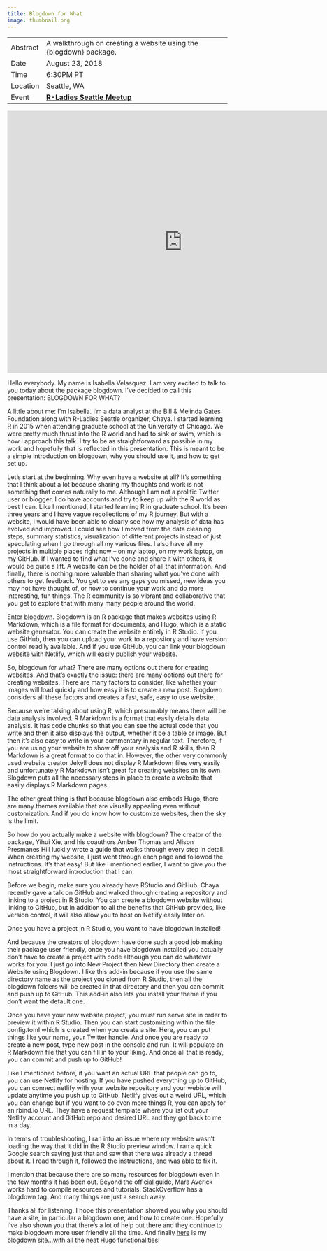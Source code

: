 ```yaml
---
title: Blogdown for What
image: thumbnail.png
---
```


|          |                                                                                         |
|----------|-----------------------------------------------------------------------------------------|
| Abstract | A walkthrough on creating a website using the {blogdown} package.                       |
| Date     | August 23, 2018                                                                         |
| Time     | 6:30PM PT                                                                                  |
| Location | Seattle, WA                                                                             |
| Event    | [**R-Ladies Seattle Meetup**](https://www.meetup.com/rladies-seattle/events/252412318/) |

<center>
<iframe src="https://docs.google.com/presentation/d/e/2PACX-1vR2224Z5m2CgzZu7oiIABDPFsswi_uwDUWktp2gliM0gh_rRV2ziAJwFvcBjE2OvQ/embed?start=false&loop=false&delayms=3000" frameborder="0" width="800" height="600" allowfullscreen="true" mozallowfullscreen="true" webkitallowfullscreen="true"></iframe>
</center>

Hello everybody. My name is Isabella Velasquez. I am very excited to talk to you today about the package blogdown. I’ve decided to call this presentation:
BLOGDOWN FOR WHAT?

A little about me: I’m Isabella. I’m a data analyst at the Bill & Melinda Gates Foundation along with R-Ladies Seattle organizer, Chaya. I started learning R in 2015 when attending graduate school at the University of Chicago. We were pretty much thrust into the R world and had to sink or swim, which is how I approach this talk. I try to be as straightforward as possible in my work and hopefully that is reflected in this presentation. This is meant to be a simple introduction on blogdown, why you should use it, and how to get set up.

Let’s start at the beginning. Why even have a website at all? It’s something that I think about a lot because sharing my thoughts and work is not something that comes naturally to me. Although I am not a prolific Twitter user or blogger, I do have accounts and try to keep up with the R world as best I can. Like I mentioned, I started learning R in graduate school. It’s been three years and I have vague recollections of my R journey. But with a website, I would have been able to clearly see how my analysis of data has evolved and improved. I could see how I moved from the data cleaning steps, summary statistics, visualization of different projects instead of just speculating when I go through all my various files. I also have all my projects in multiple places right now – on my laptop, on my work laptop, on my GitHub. If I wanted to find what I’ve done and share it with others, it would be quite a lift. A website can be the holder of all that information. And finally, there is nothing more valuable than sharing what you’ve done with others to get feedback. You get to see any gaps you missed, new ideas you may not have thought of, or how to continue your work and do more interesting, fun things. The R community is so vibrant and collaborative that you get to explore that with many many people around the world.

Enter [blogdown](https://bookdown.org/yihui/blogdown/). Blogdown is an R package that makes websites using R Markdown, which is a file format for documents, and Hugo, which is a static website generator. You can create the website entirely in R Studio. If you use GitHub, then you can upload your work to a repository and have version control readily available. And if you use GitHub, you can link your blogdown website with Netlify, which will easily publish your website.

So, blogdown for what? There are many options out there for creating websites. And that’s exactly the issue: there are many options out there for creating websites. There are many factors to consider, like whether your images will load quickly and how easy it is to create a new post. Blogdown considers all these factors and creates a fast, safe, easy to use website.

Because we’re talking about using R, which presumably means there will be data analysis involved. R Markdown is a format that easily details data analysis. It has code chunks so that you can see the actual code that you write and then it also displays the output, whether it be a table or image. But then it’s also easy to write in your commentary in regular text. Therefore, if you are using your website to show off your analysis and R skills, then R Markdown is a great format to do that in. However, the other very commonly used website creator Jekyll does not display R Markdown files very easily and unfortunately R Markdown isn’t great for creating websites on its own. Blogdown puts all the necessary steps in place to create a website that easily displays R Markdown pages.

The other great thing is that because blogdown also embeds Hugo, there are many themes available that are visually appealing even without customization. And if you do know how to customize websites, then the sky is the limit.

So how do you actually make a website with blogdown? The creator of the package, Yihui Xie, and his coauthors Amber Thomas and Alison Presmanes Hill luckily wrote a guide that walks through every step in detail. When creating my website, I just went through each page and followed the instructions. It’s that easy! But like I mentioned earlier, I want to give you the most straightforward introduction that I can.

Before we begin, make sure you already have RStudio and GitHub. Chaya recently gave a talk on GitHub and walked through creating a repository and linking to a project in R Studio. You can create a blogdown website without linking to GitHub, but in addition to all the benefits that GitHub provides, like version control, it will also allow you to host on Netlify easily later on.

Once you have a project in R Studio, you want to have blogdown installed!

And because the creators of blogdown have done such a good job making their package user friendly, once you have blogdown installed you actually don’t have to create a project with code although you can do whatever works for you. I just go into New Project then New Directory then create a Website using Blogdown. I like this add-in because if you use the same directory name as the project you cloned from R Studio, then all the blogdown folders will be created in that directory and then you can commit and push up to GitHub. This add-in also lets you install your theme if you don’t want the default one.

Once you have your new website project, you must run serve site in order to preview it within R Studio. Then you can start customizing within the file config.toml which is created when you create a site. Here, you can put things like your name, your Twitter handle. And once you are ready to create a new post, type new post in the console and run. It will populate an R Markdown file that you can fill in to your liking. And once all that is ready, you can commit and push up to GitHub!

Like I mentioned before, if you want an actual URL that people can go to, you can use Netlify for hosting. If you have pushed everything up to GitHub, you can connect netlify with your website repository and your webiste will update anytime you push up to GitHub. Netlify gives out a weird URL, which you can change but if you want to do even more things R, you can apply for an rbind.io URL. They have a request template where you list out your Netlify account and GitHub repo and desired URL and they got back to me in a day.

In terms of troubleshooting, I ran into an issue where my website wasn’t loading the way that it did in the R Studio preview window. I ran a quick Google search saying just that and saw that there was already a thread about it. I read through it, followed the instructions, and was able to fix it.

I mention that because there are so many resources for blogdown even in the few months it has been out. Beyond the official guide, Mara Averick works hard to compile resources and tutorials. StackOverflow has a blogdown tag. And many things are just a search away.

Thanks all for listening. I hope this presentation showed you why you should have a site, in particular a blogdown one, and how to create one. Hopefully I’ve also shown you that there’s a lot of help out there and they continue to make blogdown more user friendly all the time. And finally [here](https://ivelasq.rbind.io/) is my blogdown site...with all the neat Hugo functionalities!

